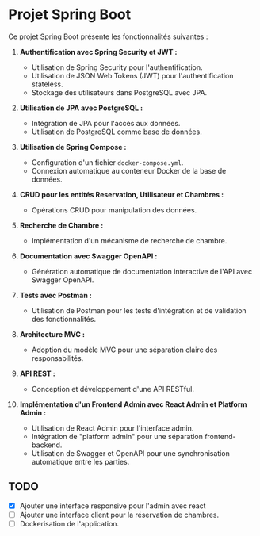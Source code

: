 # Projet Spring Boot

Ce projet Spring Boot présente les fonctionnalités suivantes :

1. **Authentification avec Spring Security et JWT :**
   - Utilisation de Spring Security pour l'authentification.
   - Utilisation de JSON Web Tokens (JWT) pour l'authentification stateless.
   - Stockage des utilisateurs dans PostgreSQL avec JPA.

2. **Utilisation de JPA avec PostgreSQL :**
   - Intégration de JPA pour l'accès aux données.
   - Utilisation de PostgreSQL comme base de données.

3. **Utilisation de Spring Compose :**
   - Configuration d'un fichier `docker-compose.yml`.
   - Connexion automatique au conteneur Docker de la base de données.

4. **CRUD pour les entités Reservation, Utilisateur et Chambres :**
   - Opérations CRUD pour manipulation des données.

5. **Recherche de Chambre :**
   - Implémentation d'un mécanisme de recherche de chambre.

6. **Documentation avec Swagger OpenAPI :**
   - Génération automatique de documentation interactive de l'API avec Swagger OpenAPI.

7. **Tests avec Postman :**
   - Utilisation de Postman pour les tests d'intégration et de validation des fonctionnalités.

8. **Architecture MVC :**
   - Adoption du modèle MVC pour une séparation claire des responsabilités.

9. **API REST :**
   - Conception et développement d'une API RESTful.

10. **Implémentation d'un Frontend Admin avec React Admin et Platform Admin :**
    - Utilisation de React Admin pour l'interface admin.
    - Intégration de "platform admin" pour une séparation frontend-backend.
    - Utilisation de Swagger et OpenAPI pour une synchronisation automatique entre les parties.

## TODO
- [X] Ajouter une interface responsive pour l'admin avec react
- [ ] Ajouter une interface client pour la réservation de chambres.
- [ ] Dockerisation de l'application.
